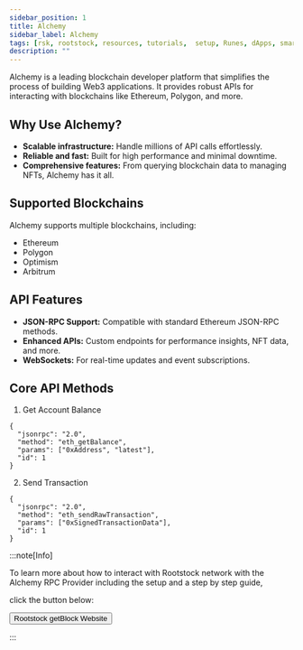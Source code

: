 ```yaml
---
sidebar_position: 1
title: Alchemy
sidebar_label: Alchemy
tags: [rsk, rootstock, resources, tutorials,  setup, Runes, dApps, smart contracts, RPC, API, RPC API]
description: ""
---
```


Alchemy is a leading blockchain developer platform that simplifies the process of building Web3 applications. It provides robust APIs for interacting with blockchains like Ethereum, Polygon, and more.

## Why Use Alchemy?
- **Scalable infrastructure:** Handle millions of API calls effortlessly.
- **Reliable and fast:** Built for high performance and minimal downtime.
- **Comprehensive features:** From querying blockchain data to managing NFTs, Alchemy has it all.


## Supported Blockchains
Alchemy supports multiple blockchains, including:
- Ethereum
- Polygon
- Optimism
- Arbitrum

## API Features
- **JSON-RPC Support:** Compatible with standard Ethereum JSON-RPC methods.
- **Enhanced APIs:** Custom endpoints for performance insights, NFT data, and more.
- **WebSockets:** For real-time updates and event subscriptions.

## Core API Methods
1. Get Account Balance
```
{
  "jsonrpc": "2.0",
  "method": "eth_getBalance",
  "params": ["0xAddress", "latest"],
  "id": 1
}
```

2. Send Transaction
```
{
  "jsonrpc": "2.0",
  "method": "eth_sendRawTransaction",
  "params": ["0xSignedTransactionData"],
  "id": 1
}
```

:::note[Info]

 To learn more about how to interact with Rootstock network with the Alchemy RPC Provider including the setup and a step by step guide,  
 
 click the button below:
 
<Button href="https://dev.rootstock.io/developers/rpc-api/rootstock/" align="left">Rootstock getBlock Website</Button>

:::